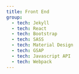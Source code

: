 ```yaml
---
title: Front End
group:
  - tech: Jekyll
  - tech: React
  - tech: Bootstrap
  - tech: SASS
  - tech: Material Design
  - tech: GSAP
  - tech: Javascript API
  - tech: Webpack
---
```

